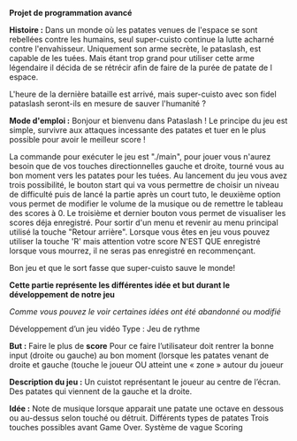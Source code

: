 **Projet de programmation avancé**

**Histoire :**
Dans un monde où les patates venues de l'espace se sont rebellées contre les 
humains, seul super-cuisto continue la lutte acharné contre l'envahisseur. 
Uniquement son arme secrète, le pataslash, est capable de les tuées.
Mais étant trop grand pour utiliser cette arme légendaire il décida de se 
rétrécir afin de faire de la purée de patate de l espace.

L'heure de la dernière bataille est arrivé, mais super-cuisto avec son fidel 
pataslash seront-ils en mesure de sauver l'humanité ?


**Mode d'emploi :**
Bonjour et bienvenu dans Pataslash ! 
Le principe du jeu est simple, survivre aux attaques incessante des patates et
tuer en le plus possible pour avoir le meilleur score !

La commande pour exécuter le jeu est "./main", pour jouer vous n'aurez besoin que
de vos touches directionnelles gauche et droite, tourné vous au bon moment vers 
les patates pour les tuées. Au lancement du jeu vous avez trois possibilité,
le bouton start qui va vous permettre de choisir un niveau de difficulté puis
de lancé la partie après un court tuto, le deuxième option vous permet de 
modifier le volume de la musique ou de remettre le tableau des scores à 0.
Le troisième et dernier bouton vous permet de visualiser les scores déja 
enregistré. Pour sortir d'un menu et revenir au menu principal utilisé la touche
"Retour arrière".
Lorsque vous êtes en jeu vous pouvez utiliser la touche 'R' mais attention votre score 
N'EST QUE enregistré lorsque vous mourrez, il ne seras pas enregistré en recommençant.

Bon jeu et que le sort fasse que super-cuisto sauve le monde!

**Cette partie représente les différentes idée et but durant le développement de notre jeu**

*Comme vous pouvez le voir certaines idées ont été abandonné ou modifié*

Développement d’un jeu vidéo
Type : Jeu de rythme

**But :**
Faire le plus de **score**
Pour ce faire l’utilisateur doit rentrer la bonne input (droite ou gauche) au bon moment (lorsque les patates venant de droite et gauche (touche le joueur OU atteint une « zone » autour du joueur

**Description du jeu :**
Un cuistot représentant le joueur au centre de l’écran.
Des patates qui viennent de la gauche et la droite.

**Idée :**
Note de musique lorsque apparait une patate une octave en dessous ou au-dessus selon touché ou détruit.
Différents types de patates
Trois touches possibles avant Game Over.
Système de vague
Scoring
